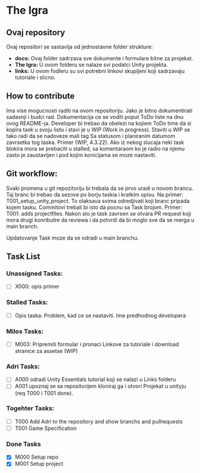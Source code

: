 # The Igra

## Ovaj repository
Ovaj repositori se sastavlja od jednostavne folder strukture:
- **docs:** Ovaj folder sadrzava sve dokumente i formulare bitne za projekat.
- **The Igra:** U ovom folderu se nalaze svi podatci Unity projekta.
- **links:** U ovom fodleru su svi potrebni linkovi skupljeni koji sadrzavaju tutoriale i slicno.

## How to contribute
Ima vise mogucnosti raditi na ovom repositoriju. Jako je bitno dokumentirati sadasnji i budci rad.
Dokumentacija ce se voditi poput ToDo liste na dnu ovog README-ja. Developer bi trebao da obelezi na kojiem ToDo time da si kopira task u svoju listu i stavi je u WIP (Work in progress). Staviti u WIP se tako radi da se nadoveze mali tag Sa statusom i planiranim datumom zavrsetka tog taska. Primer (WIP, 4.3.22). Ako iz nekog slucaja neki task blokira mora se prebaciti u stalled, sa komentaraom ko je radio na njemu zasto je zaustavljen i pod kojim konicijama se moze nastaviti.

## Git workflow:
Svaki promena u git repozitoriju bi trebala da se prvo uradi u novom brancu. Taj branc bi trebao da sezove po borju taskia i kratkim opisu. Na primer: T001_setup_unity_project. To olaksava svima odredjivati koji branc pripada kojem tasku. Commitovi trebali bi isto da pocnu sa Task brojom. Primer: T001: adds projectfiles. Nakon sto je task zavrsen se otvara PR request koji mora drugi konributre da reviewa i da potvrdi da bi moglo sve da se merga u main branch.

Updatovanje Task moze da se odradi u main branchu.

## Task List
### Unassigned Tasks:
- [ ] X000: opis primer

### Stalled Tasks:
- [ ] Opis taska: Problem, kad ce se nastaviti. Ime predhodnog developera

### Milos Tasks:
- [ ] M003: Pripremiti formular i pronaci Linkove za tutoriale i download stranice za assetse (WIP)

### Adri Tasks:
- [ ] A000 odradi Unity Essentials tutorial koji se nalazi u Links folderu
- [ ] A001 upoznaj se sa repositorijem kloniraj ga i otvori Projekat u unityju (req T000 i T001 done).

### Togehter Tasks:
- [ ] T000 Add Adri to the repository and show branchs and pullrequests
- [ ] T001 Game Specification

### Done Tasks
- [x] M000 Setup repo
- [x] M001 Setup project
